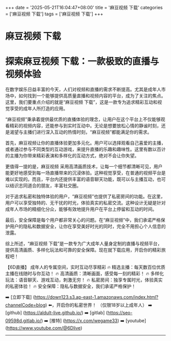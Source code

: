 +++
date = '2025-05-21T16:04:47+08:00'
title = '麻豆视频 下载'
categories = ['麻豆视频 下载']
tags = ['麻豆视频 下载']
+++

# 麻豆视频 下载

# 探索麻豆视频 下载：一款极致的直播与视频体验

在数字娱乐日益丰富的今天，人们对视频和直播的需求不断提高。尤其是成年人市场中，如何找到一个能够提供高质量直播和视频内容的平台，成为了关注的焦点。这里，我们要重点介绍的就是“麻豆视频 下载”，这是一款专为追求精彩互动和视觉享受的成年人所打造的应用。

“麻豆视频”秉承着提供最优质的直播体验的理念，让用户在这个平台上不仅能够观看精彩的视频内容，还能参与到实时互动中。无论是想要放松心情的静谧时刻，还是渴望与主播们进行深入互动的热情时刻，“麻豆视频”都能满足你的需求。

首先，麻豆视频让你的直播体验更加多元化。用户可以选择观看自己喜爱的主播，或者通过参与不同类型的互动游戏，来提升直播的乐趣和趣味性。这里有数以百计的主播为你带来精彩表演和多样化的互动方式，绝对不会让你失望。

更值得一提的是，麻豆视频 采用高清画质技术，让每一个细节都清晰可见，用户能更好地感受到每一场直播带来的沉浸体验。这种视觉享受，在普通的视频平台是难以实现的。而且，平台内还提供丰富的语音聊天功能，既可以与主播互动，也可以结识志同道合的朋友，丰富社交圈。

对于追求私密和独特体验的用户，“麻豆视频”也提供了私密房间的功能。在这里，用户可以享受独特的、无干扰的时光，体验真实的私密交流。这种设计无疑是针对成年人市场的精细化分众，能够有效地提升用户在平台上停留和互动的时间。

最后，安全保障是每个用户都非常关心的问题。在“麻豆视频”中，我们承诺严格保护用户的隐私和数据安全，让你在享受美好时光的同时，完全不用担心个人信息的泄露。

综上所述，“麻豆视频 下载”是一款专为广大成年人量身定制的直播与视频平台，提供高清画质、多样化玩法和可靠的安全保障。现在就下载应用，开启你的精彩旅程吧！

【6D直播】
成年人的专属空间，实时互动尽享精彩
🔥 精选主播：每天数百位优质主播在线随时与你互动！
🔥 高清画质：清晰画面，感受每一刻的精彩！
🔥 多样化玩法：语音聊天、游戏互动，刺激无穷！
🔥 私密房间：独享专属时光，体验真实的私密体验！
🔥 安全保障：隐私与数据安全，我们承诺严格保护！

➡️ [立即下载] (https://down123.s3.ap-east-1.amazonaws.com/index.html?channelCode=blog) ⬅️，开启你的私密世界！
（仅限18岁以上成年人）
➡️ [github] (https://aldult-live.github.io/)
➡️ [gitlab] (https://seo-09598d.gitlab.io/)
➡️ [推特] (https://x.com/wegame33)
➡️ [youtube] (https://www.youtube.com/@6Dlive)

---
